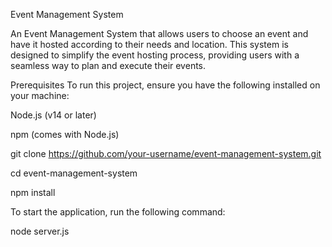 Event Management System

An Event Management System that allows users to choose an event and have it hosted according to their needs and location. This system is
designed to simplify the event hosting process, providing users with a seamless way to plan and execute their events.


Prerequisites
To run this project, ensure you have the following installed on your machine:

Node.js (v14 or later)

npm (comes with Node.js)

git clone https://github.com/your-username/event-management-system.git

cd event-management-system

npm install

To start the application, run the following command:

node server.js


